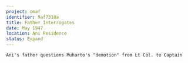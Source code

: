 ```yaml
---
project: omaf
identifier: 9af7318a
title: Father Interrogates
date: May 1947
location: Ani Residence
status: Expand
---
```


```synopsis
Ani's father questions Muharto's "demotion" from Lt Col. to Captain
```

